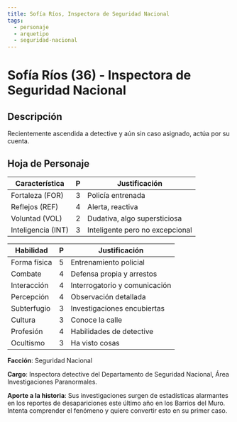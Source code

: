 ```yaml
---
title: Sofía Ríos, Inspectora de Seguridad Nacional
tags:
  - personaje
  - arquetipo
  - seguridad-nacional
---
```


# Sofía Ríos (36) - Inspectora de Seguridad Nacional

## Descripción

Recientemente ascendida a detective y aún sin caso asignado, actúa por su cuenta.

## Hoja de Personaje

| **Característica** | **P** | **Justificación** |
| --- | --- | --- |
| Fortaleza (FOR) | 3 | Policía entrenada |
| Reflejos (REF) | 4 | Alerta, reactiva |
| Voluntad (VOL) | 2 | Dudativa, algo supersticiosa |
| Inteligencia (INT) | 3 | Inteligente pero no excepcional |

| **Habilidad** | **P** | **Justificación** |
| --- | --- | --- |
| Forma física | 5 | Entrenamiento policial |
| Combate | 4 | Defensa propia y arrestos |
| Interacción | 4 | Interrogatorio y comunicación |
| Percepción | 4 | Observación detallada |
| Subterfugio | 3 | Investigaciones encubiertas |
| Cultura | 3 | Conoce la calle |
| Profesión | 4 | Habilidades de detective |
| Ocultismo | 3 | Ha visto cosas |

**Facción**: Seguridad Nacional

**Cargo**: Inspectora detective del Departamento de Seguridad Nacional, Área Investigaciones Paranormales.

**Aporte a la historia**: Sus investigaciones surgen de estadísticas alarmantes en los reportes de desapariciones este último año en los Barrios del Muro. Intenta comprender el fenómeno y quiere convertir esto en su primer caso. 